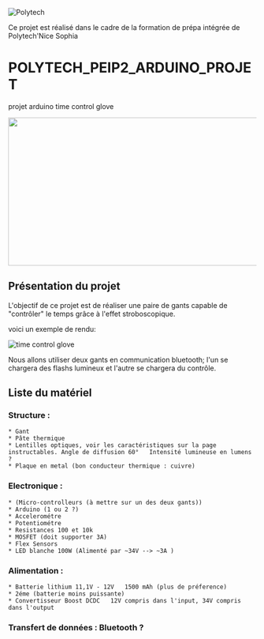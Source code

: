 
![Polytech](http://www.polytechnice.fr/jahia/jsp/jahia/templates/inc/img/polytech_nice-sophia.png)

Ce projet est réalisé dans le cadre de la formation de prépa intégrée de Polytech'Nice Sophia




# POLYTECH_PEIP2_ARDUINO_PROJET
projet arduino time control glove 

<img src="https://i.makeagif.com/media/3-14-2017/wE9W5J.gif" width="600" height="300">
<!--https://i.makeagif.com/media/1-31-2017/7Gys2-.gif pour une meilleur qualité mais qui marche pas avec l'HTML-->


## Présentation du projet
L'objectif de ce projet est de réaliser une paire de gants capable de "contrôler" le temps grâce à l'effet stroboscopique.

voici un exemple de rendu: 

![time control glove](https://i.makeagif.com/media/1-11-2018/cPzc6O.gif)

Nous allons utiliser deux gants en communication bluetooth; l'un se chargera des flashs lumineux et l'autre se chargera du contrôle.

## Liste du matériel

### Structure : 
	* Gant 
	* Pâte thermique 
	* Lentilles optiques, voir les caractéristiques sur la page instructables. Angle de diffusion 60°   Intensité lumineuse en lumens ? 
	* Plaque en metal (bon conducteur thermique : cuivre)
	
### Electronique : 
	* (Micro-controlleurs (à mettre sur un des deux gants)) 
	* Arduino (1 ou 2 ?) 
	* Accelerométre 
	* Potentiométre 
	* Resistances 100 et 10k
	* MOSFET (doit supporter 3A)
	* Flex Sensors 
	* LED blanche 100W (Alimenté par ~34V --> ~3A )
	
### Alimentation : 
	* Batterie lithium 11,1V - 12V   1500 mAh (plus de préference)
	* 2éme (batterie moins puissante)
	* Convertisseur Boost DCDC   12V compris dans l'input, 34V compris dans l'output
	
### Transfert de données : Bluetooth ?  
